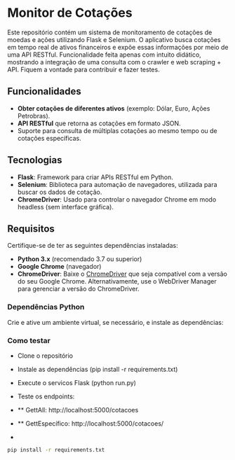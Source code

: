 # Monitor de Cotações

Este repositório contém um sistema de monitoramento de cotações de moedas e ações utilizando Flask e Selenium. O aplicativo busca cotações em tempo real de ativos financeiros e expõe essas informações por meio de uma API RESTful.
Funcionalidade feita apenas com intuito didático, mostrando a integração de uma consulta com o crawler e web scraping + API.
Fiquem a vontade para contribuir e fazer testes.

## Funcionalidades

- **Obter cotações de diferentes ativos** (exemplo: Dólar, Euro, Ações Petrobras).
- **API RESTful** que retorna as cotações em formato JSON.
- Suporte para consulta de múltiplas cotações ao mesmo tempo ou de cotações específicas.

## Tecnologias

- **Flask**: Framework para criar APIs RESTful em Python.
- **Selenium**: Biblioteca para automação de navegadores, utilizada para buscar os dados de cotação.
- **ChromeDriver**: Usado para controlar o navegador Chrome em modo headless (sem interface gráfica).

## Requisitos

Certifique-se de ter as seguintes dependências instaladas:

- **Python 3.x** (recomendado 3.7 ou superior)
- **Google Chrome** (navegador)
- **ChromeDriver**: Baixe o [ChromeDriver](https://chromedriver.chromium.org/downloads) que seja compatível com a versão do seu Google Chrome. Alternativamente, use o WebDriver Manager para gerenciar a versão do ChromeDriver.

### Dependências Python

Crie e ative um ambiente virtual, se necessário, e instale as dependências:

### Como testar
- Clone o repositório
- Instale as dependências (pip install -r requirements.txt)
- Execute o servicos Flask (python run.py)
- Teste os endpoints:
- ** GettAll: http://localhost:5000/cotacoes
- ** GettEspecífico: http://localhost:5000/cotacoes/<moeda>


- 
```bash
pip install -r requirements.txt

